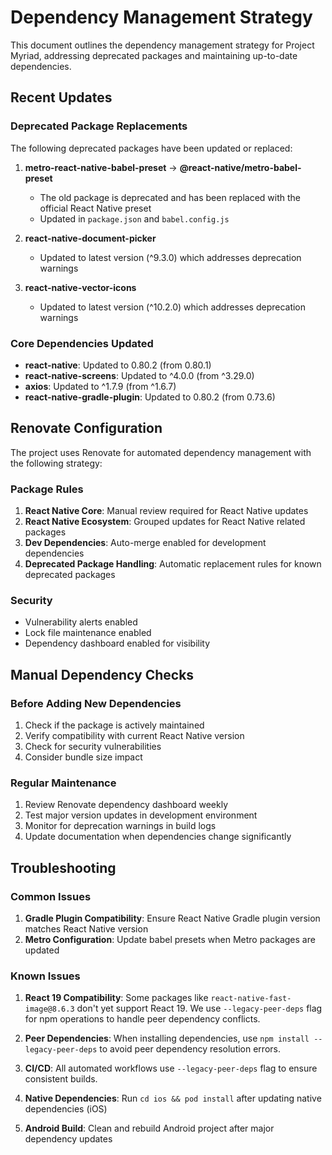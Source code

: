 # Dependency Management Strategy

This document outlines the dependency management strategy for Project Myriad, addressing deprecated packages and maintaining up-to-date dependencies.

## Recent Updates

### Deprecated Package Replacements

The following deprecated packages have been updated or replaced:

1. **metro-react-native-babel-preset** → **@react-native/metro-babel-preset**
   - The old package is deprecated and has been replaced with the official React Native preset
   - Updated in `package.json` and `babel.config.js`

2. **react-native-document-picker** 
   - Updated to latest version (^9.3.0) which addresses deprecation warnings

3. **react-native-vector-icons**
   - Updated to latest version (^10.2.0) which addresses deprecation warnings

### Core Dependencies Updated

- **react-native**: Updated to 0.80.2 (from 0.80.1)
- **react-native-screens**: Updated to ^4.0.0 (from ^3.29.0)
- **axios**: Updated to ^1.7.9 (from ^1.6.7)
- **react-native-gradle-plugin**: Updated to 0.80.2 (from 0.73.6)

## Renovate Configuration

The project uses Renovate for automated dependency management with the following strategy:

### Package Rules

1. **React Native Core**: Manual review required for React Native updates
2. **React Native Ecosystem**: Grouped updates for React Native related packages
3. **Dev Dependencies**: Auto-merge enabled for development dependencies
4. **Deprecated Package Handling**: Automatic replacement rules for known deprecated packages

### Security

- Vulnerability alerts enabled
- Lock file maintenance enabled
- Dependency dashboard enabled for visibility

## Manual Dependency Checks

### Before Adding New Dependencies

1. Check if the package is actively maintained
2. Verify compatibility with current React Native version
3. Check for security vulnerabilities
4. Consider bundle size impact

### Regular Maintenance

1. Review Renovate dependency dashboard weekly
2. Test major version updates in development environment
3. Monitor for deprecation warnings in build logs
4. Update documentation when dependencies change significantly

## Troubleshooting

### Common Issues

1. **Gradle Plugin Compatibility**: Ensure React Native Gradle plugin version matches React Native version
2. **Metro Configuration**: Update babel presets when Metro packages are updated

### Known Issues

1. **React 19 Compatibility**: Some packages like `react-native-fast-image@8.6.3` don't yet support React 19. We use `--legacy-peer-deps` flag for npm operations to handle peer dependency conflicts.
2. **Peer Dependencies**: When installing dependencies, use `npm install --legacy-peer-deps` to avoid peer dependency resolution errors.
3. **CI/CD**: All automated workflows use `--legacy-peer-deps` flag to ensure consistent builds.

3. **Native Dependencies**: Run `cd ios && pod install` after updating native dependencies (iOS)
4. **Android Build**: Clean and rebuild Android project after major dependency updates
